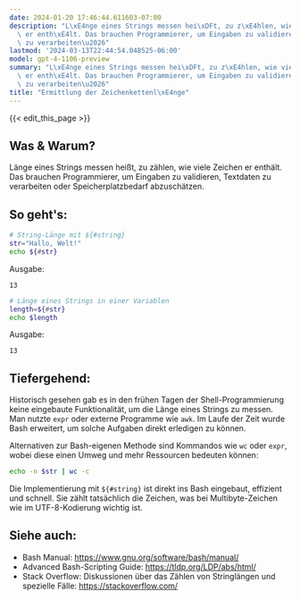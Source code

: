 ```yaml
---
date: 2024-01-20 17:46:44.611603-07:00
description: "L\xE4nge eines Strings messen hei\xDFt, zu z\xE4hlen, wie viele Zeichen\
  \ er enth\xE4lt. Das brauchen Programmierer, um Eingaben zu validieren, Textdaten\
  \ zu verarbeiten\u2026"
lastmod: '2024-03-13T22:44:54.048525-06:00'
model: gpt-4-1106-preview
summary: "L\xE4nge eines Strings messen hei\xDFt, zu z\xE4hlen, wie viele Zeichen\
  \ er enth\xE4lt. Das brauchen Programmierer, um Eingaben zu validieren, Textdaten\
  \ zu verarbeiten\u2026"
title: "Ermittlung der Zeichenkettenl\xE4nge"
---
```


{{< edit_this_page >}}

## Was & Warum?
Länge eines Strings messen heißt, zu zählen, wie viele Zeichen er enthält. Das brauchen Programmierer, um Eingaben zu validieren, Textdaten zu verarbeiten oder Speicherplatzbedarf abzuschätzen.

## So geht's:

```Bash
# String-Länge mit ${#string}
str="Hallo, Welt!"
echo ${#str}
```

Ausgabe:
```
13
```

```Bash
# Länge eines Strings in einer Variablen
length=${#str}
echo $length
```

Ausgabe:
```
13
```

## Tiefergehend:
Historisch gesehen gab es in den frühen Tagen der Shell-Programmierung keine eingebaute Funktionalität, um die Länge eines Strings zu messen. Man nutzte `expr` oder externe Programme wie `awk`. Im Laufe der Zeit wurde Bash erweitert, um solche Aufgaben direkt erledigen zu können.

Alternativen zur Bash-eigenen Methode sind Kommandos wie `wc` oder `expr`, wobei diese einen Umweg und mehr Ressourcen bedeuten können:

```Bash
echo -n $str | wc -c
```

Die Implementierung mit `${#string}` ist direkt ins Bash eingebaut, effizient und schnell. Sie zählt tatsächlich die Zeichen, was bei Multibyte-Zeichen wie im UTF-8-Kodierung wichtig ist.

## Siehe auch:

- Bash Manual: https://www.gnu.org/software/bash/manual/
- Advanced Bash-Scripting Guide: https://tldp.org/LDP/abs/html/
- Stack Overflow: Diskussionen über das Zählen von Stringlängen und spezielle Fälle: https://stackoverflow.com/
